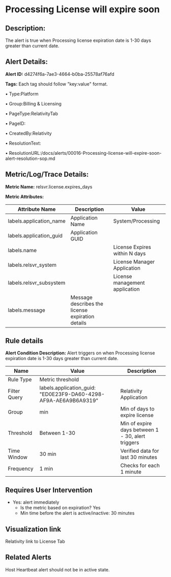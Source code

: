 # Processing License will expire soon

## Description: 
The alert is true when Processing license expiration date is 1-30 days greater than current date.

## Alert Details:
**Alert ID:** d4274f6a-7ae3-4664-b0ba-25578af76afd
              

**Tags:**
Each tag should follow "key:value" format.

•	Type:Platform

•	Group:Billing & Licensing

•	PageType:RelativityTab

•	PageID:

•	CreatedBy:Relativity

•	ResolutionText:

•	ResolutionURL:/docs/alerts/00016-Processing-license-will-expire-soon-alert-resolution-sop.md


## Metric/Log/Trace Details:
**Metric Name:** relsvr.license.expires_days

**Metric Attributes:**

| Attribute Name          | Description                                      | Value                          |
|-------------------------|--------------------------------------------------|--------------------------------|
| labels.application_name | Application Name                                 | System/Processing              |
| labels.application_guid | Application GUID                                 |                                |
| labels.name             |                                                  | License Expires within N days  |
| labels.relsvr_system    |                                                  | License Manager Application    |
| labels.relsvr_subsystem |                                                  | License management application |
| labels.message          | Message describes the license expiration details |

## Rule details
**Alert Condition Description:** Alert triggers on when Processing license expiration date is 1-30 days greater than current date. 

| Name         | Value                                                           | Description                                       |
|--------------|-----------------------------------------------------------------|---------------------------------------------------|
| Rule Type    | Metric threshold                                                |                                                   |
| Filter Query | labels.application_guid: "ED0E23F9-DA60-4298-AF9A-AE6A9B6A9319" | Relativity Application                            |
| Group        | min                                                             | Min of days to expire license                     |
| Threshold    | Between 1-30                                                    | Min of expire days between 1 - 30, alert triggers |
| Time Window  | 30 min                                                          | Verified data for last 30 minutes                 |
| Frequency    | 1 min                                                           | Checks for each 1 minute                          |

## Requires User Intervention
- Yes: alert immediately
  - Is the metric based on expiration? Yes
  - Min time before the alert is active/inactive: 30 minutes

## Visualization link
Relativity link to License Tab

## Related Alerts
Host Heartbeat alert should not be in active state.

